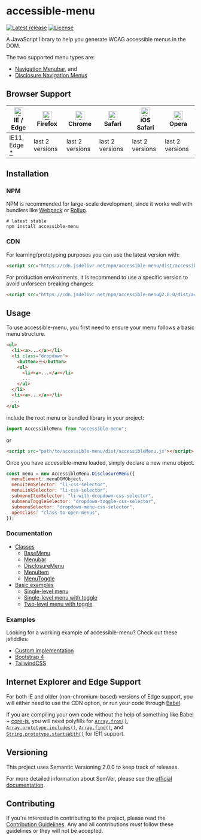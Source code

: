 # accessible-menu

[![Latest release](https://img.shields.io/npm/v/accessible-menu?label=RELEASE&style=for-the-badge)](https://www.npmjs.com/package/accessible-menu)
[![License](https://img.shields.io/github/license/NickDJM/accessible-menu?style=for-the-badge)](/LICENSE)

A JavaScript library to help you generate WCAG accessible menus in the DOM.

The two supported menu types are:

- [Navigation Menubar](https://www.w3.org/TR/wai-aria-practices-1.2/examples/menubar/menubar-1/menubar-1.html), and
- [Disclosure Navigation Menus](https://www.w3.org/TR/wai-aria-practices-1.2/examples/disclosure/disclosure-navigation.html)

## Browser Support

| [<img src="https://raw.githubusercontent.com/alrra/browser-logos/master/src/edge/edge_48x48.png" alt="IE / Edge" width="24px" height="24px" />](http://godban.github.io/browsers-support-badges/)<br>IE / Edge | [<img src="https://raw.githubusercontent.com/alrra/browser-logos/master/src/firefox/firefox_48x48.png" alt="Firefox" width="24px" height="24px" />](http://godban.github.io/browsers-support-badges/)<br>Firefox | [<img src="https://raw.githubusercontent.com/alrra/browser-logos/master/src/chrome/chrome_48x48.png" alt="Chrome" width="24px" height="24px" />](http://godban.github.io/browsers-support-badges/)<br>Chrome | [<img src="https://raw.githubusercontent.com/alrra/browser-logos/master/src/safari/safari_48x48.png" alt="Safari" width="24px" height="24px" />](http://godban.github.io/browsers-support-badges/)<br>Safari | [<img src="https://raw.githubusercontent.com/alrra/browser-logos/master/src/safari-ios/safari-ios_48x48.png" alt="iOS Safari" width="24px" height="24px" />](http://godban.github.io/browsers-support-badges/)<br>iOS Safari | [<img src="https://raw.githubusercontent.com/alrra/browser-logos/master/src/opera/opera_48x48.png" alt="Opera" width="24px" height="24px" />](http://godban.github.io/browsers-support-badges/)<br>Opera |
| -------------------------------------------------------------------------------------------------------------------------------------------------------------------------------------------------------------- | ---------------------------------------------------------------------------------------------------------------------------------------------------------------------------------------------------------------- | ------------------------------------------------------------------------------------------------------------------------------------------------------------------------------------------------------------ | ------------------------------------------------------------------------------------------------------------------------------------------------------------------------------------------------------------ | ---------------------------------------------------------------------------------------------------------------------------------------------------------------------------------------------------------------------------- | -------------------------------------------------------------------------------------------------------------------------------------------------------------------------------------------------------- |
| IE11, Edge [\*](#internet-explorer-and-edge-support)                                                                                                                                                           | last 2 versions                                                                                                                                                                                                  | last 2 versions                                                                                                                                                                                              | last 2 versions                                                                                                                                                                                              | last 2 versions                                                                                                                                                                                                              | last 2 versions                                                                                                                                                                                          |

## Installation

### NPM

NPM is recommended for large-scale development, since it works well with bundlers like [Webpack](https://webpack.js.org/) or [Rollup](https://rollupjs.org/guide/en/).

```shell
# latest stable
npm install accessible-menu
```

### CDN

For learning/prototyping purposes you can use the latest version with:

```html
<script src="https://cdn.jsdelivr.net/npm/accessible-menu/dist/accessibleMenu.js"></script>
```

For production environments, it is recommend to use a specific version to avoid unforseen breaking changes:

```html
<script src="https://cdn.jsdelivr.net/npm/accessible-menu@2.0.0/dist/accessibleMenu.js"></script>
```

## Usage

To use accessible-menu, you first need to ensure your menu follows a basic menu structure.

```html
<ul>
  <li><a>...</a></li>
  <li class="dropdown">
    <button>☰</button>
    <ul>
      <li><a>...</a></li>
      ...
    </ul>
  </li>
  <li><a>...</a></li>
  ...
</ul>
```

include the root menu or bundled library in your project:

```jsx
import AccessibleMenu from "accessible-menu";
```

or

```html
<script src="path/to/accessible-menu/dist/accessibleMenu.js"></script>
```

Once you have accessible-menu loaded, simply declare a new menu object.

```jsx
const menu = new AccessibleMenu.DisclosureMenu({
  menuElement: menuDOMObject,
  menuItemSelector: "li-css-selector",
  menuLinkSelector: "li-css-selector",
  submenuItemSelector: "li-with-dropdown-css-selector",
  submenuToggleSelector: "dropdown-toggle-css-selector",
  submenuSelector: "dropdown-menu-css-selector",
  openClass: "class-to-open-menus",
});
```

### Documentation

- [Classes](docs/classes/index.md)
  - [BaseMenu](docs/classes/baseMenu.md)
  - [Menubar](docs/classes/menubar.md)
  - [DisclosureMenu](docs/classes/disclosureMenu.md)
  - [MenuItem](docs/classes/menuItem.md)
  - [MenuToggle](docs/classes/menuToggle.md)
- [Basic examples](docs/basics/index.md)
  - [Single-level menu](docs/basics/single-level-menu.md)
  - [Single-level menu with toggle](docs/basics/single-level-menu-with-toggle.md)
  - [Two-level menu with toggle](docs/basics/two-level-menu-with-toggle.md)

### Examples

Looking for a working example of accessible-menu? Check out these jsfiddles:

- [Custom implementation](https://jsfiddle.net/NickDJM/yokxg0vr/)
- [Bootstrap 4](https://jsfiddle.net/NickDJM/ku28qd97/)
- [TailwindCSS](https://jsfiddle.net/NickDJM/4rfsqw5z/)

## Internet Explorer and Edge Support

For both IE and older (non-chromium-based) versions of Edge support, you will either need to use the CDN option, or run your code through [Babel](https://babeljs.io/).

If you are compiling your own code without the help of something like Babel + [core-js](https://www.npmjs.com/package/core-js), you will need polyfills for [`Array.from()`](https://developer.mozilla.org/en-US/docs/Web/JavaScript/Reference/Global_Objects/Array/from), [`Array.prototype.includes()`](https://developer.mozilla.org/en-US/docs/Web/JavaScript/Reference/Global_Objects/Array/includes), [`Array.find()`](https://developer.mozilla.org/en-US/docs/Web/JavaScript/Reference/Global_Objects/Array/find), and [`String.prototype.startsWith()`](https://developer.mozilla.org/en-US/docs/Web/JavaScript/Reference/Global_Objects/String/startsWith) for IE11 support.

## Versioning

This project uses Semantic Versioning 2.0.0 to keep track of releases.

For more detailed information about SemVer, please see the [official documentation](https://semver.org/).

## Contributing

If you're interested in contributing to the project, please read the [Contribution Guidelines](.github/CONTRIBUTING.md). Any and all contributions _must_ follow these guidelines or they will not be accepted.
